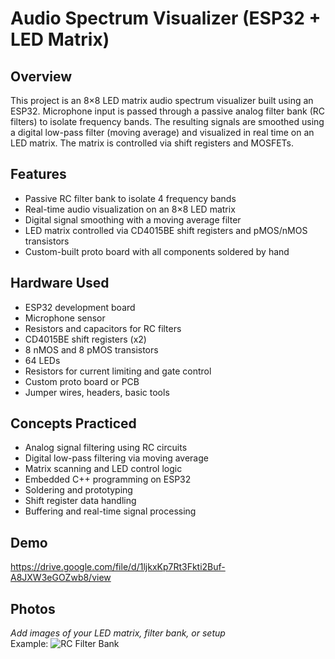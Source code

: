 # Audio Spectrum Visualizer (ESP32 + LED Matrix)

## Overview
This project is an 8×8 LED matrix audio spectrum visualizer built using an ESP32. Microphone input is passed through a passive analog filter bank (RC filters) to isolate frequency bands. The resulting signals are smoothed using a digital low-pass filter (moving average) and visualized in real time on an LED matrix. The matrix is controlled via shift registers and MOSFETs.

## Features
- Passive RC filter bank to isolate 4 frequency bands
- Real-time audio visualization on an 8×8 LED matrix
- Digital signal smoothing with a moving average filter
- LED matrix controlled via CD4015BE shift registers and pMOS/nMOS transistors
- Custom-built proto board with all components soldered by hand

## Hardware Used
- ESP32 development board  
- Microphone sensor  
- Resistors and capacitors for RC filters  
- CD4015BE shift registers (x2)  
- 8 nMOS and 8 pMOS transistors  
- 64 LEDs  
- Resistors for current limiting and gate control  
- Custom proto board or PCB  
- Jumper wires, headers, basic tools

## Concepts Practiced
- Analog signal filtering using RC circuits  
- Digital low-pass filtering via moving average  
- Matrix scanning and LED control logic  
- Embedded C++ programming on ESP32  
- Soldering and prototyping  
- Shift register data handling  
- Buffering and real-time signal processing

## Demo
https://drive.google.com/file/d/1ljkxKp7Rt3Fkti2Buf-A8JXW3eGOZwb8/view

## Photos
_Add images of your LED matrix, filter bank, or setup_  
Example:
![RC Filter Bank](images/matrix_front.jpg)
